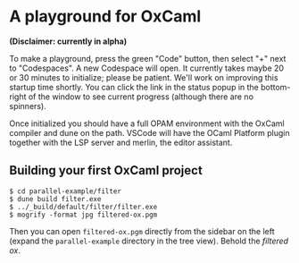 # A playground for OxCaml

**(Disclaimer: currently in alpha)**

To make a playground, press the green "Code" button, then select "+" next to "Codespaces".  A new Codespace will open.  It currently takes maybe 20 or 30 minutes to initialize; please be patient.  We'll work on improving this startup time shortly.
You can click the link in the status popup in the bottom-right of the window to see current progress (although there are no spinners).

Once initialized you should have a full OPAM environment with the OxCaml compiler and dune on the path.  VSCode will have the OCaml Platform plugin together with the LSP server and merlin, the editor assistant.

## Building your first OxCaml project

```shell
$ cd parallel-example/filter
$ dune build filter.exe
$ ../_build/default/filter/filter.exe
$ mogrify -format jpg filtered-ox.pgm
```

Then you can open `filtered-ox.pgm` directly from the sidebar on the left (expand the `parallel-example` directory in the tree view).  Behold the *filtered ox*.
